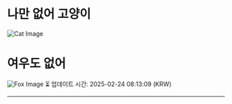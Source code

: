 
# 나만 없어 고양이

![Cat Image](https://cdn2.thecatapi.com/images/ab2.jpg)

# 여우도 없어
![Fox Image](https://randomfox.ca/images/94.jpg)
⏳ 업데이트 시간: 2025-02-24 08:13:09 (KRW)

---
